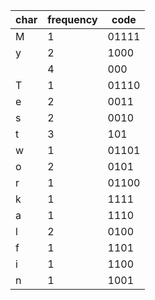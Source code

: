 char | frequency | code
---- | --------- | ----
M    | 1         | 01111 
y    | 2         | 1000
     | 4         | 000
T 	 | 1 			   | 01110
e 	 | 2 			   | 0011
s 	 | 2 			   | 0010
t 	 | 3 			   | 101
w 	 | 1 			   | 01101 
o 	 | 2			   | 0101 
r 	 | 1 			   | 01100 
k 	 | 1 			   | 1111 
a 	 | 1 			   | 1110 
l 	 | 2 			   | 0100 
f 	 | 1 			   | 1101 
i 	 | 1 			   | 1100 
n 	 | 1 			   | 1001
